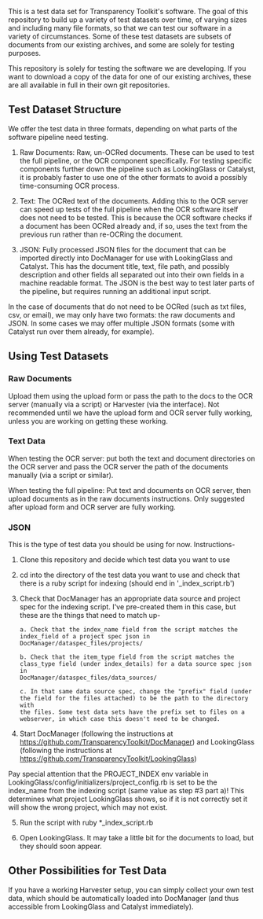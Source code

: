 This is a test data set for Transparency Toolkit's software. The goal of this
repository to build up a variety of test datasets over time, of varying sizes
and including many file formats, so that we can test our software in a variety
of circumstances. Some of these test datasets are subsets of documents from
our existing archives, and some are solely for testing purposes.

This repository is solely for testing the software we are developing. If you
want to download a copy of the data for one of our existing archives, these
are all available in full in their own git repositories.


## Test Dataset Structure

We offer the test data in three formats, depending on what parts of the
software pipeline need testing.

1. Raw Documents: Raw, un-OCRed documents. These can be used to test the full
pipeline, or the OCR component specifically. For testing specific components
further down the pipeline such as LookingGlass or Catalyst, it is probably
faster to use one of the other formats to avoid a possibly time-consuming OCR
process.

2. Text: The OCRed text of the documents. Adding this to the OCR server can
speed up tests of the full pipeline when the OCR software itself does not need
to be tested. This is because the OCR software checks if a document has been
OCRed already and, if so, uses the text from the previous run rather than
re-OCRing the document.

3. JSON: Fully processed JSON files for the document that can be imported
directly into DocManager for use with LookingGlass and Catalyst. This has the
document title, text, file path, and possibly description and other fields all
separated out into their own fields in a machine readable format. The JSON is
the best way to test later parts of the pipeline, but requires running an
additional input script.

In the case of documents that do not need to be OCRed (such as txt files, csv,
or email), we may only have two formats: the raw documents and JSON. In some
cases we may offer multiple JSON formats (some with Catalyst run over them
already, for example).



## Using Test Datasets

### Raw Documents

Upload them using the upload form or pass the path to the docs to the OCR
server (manually via a script) or Harvester (via the interface). Not
recommended until we have the upload form and OCR server fully working, unless
you are working on getting these working.


### Text Data

When testing the OCR server: put both the text and document directories on the
OCR server and pass the OCR server the path of the documents manually (via a
script or similar).

When testing the full pipeline: Put text and documents on OCR server, then
upload documents as in the raw documents instructions. Only suggested after
upload form and OCR server are fully working.


### JSON

This is the type of test data you should be using for now. Instructions-
1. Clone this repository and decide which test data you want to use

2. cd into the directory of the test data you want to use and check that there
is a ruby script for indexing (should end in '_index_script.rb')

3. Check that DocManager has an appropriate data source and project spec for
the indexing script. I've pre-created them in this case, but these are the
things that need to match up-

       a. Check that the index_name field from the script matches the
       index_field of a project spec json in DocManager/dataspec_files/projects/
       
       b. Check that the item_type field from the script matches the
       class_type field (under index_details) for a data source spec json in
       DocManager/dataspec_files/data_sources/
       
       c. In that same data source spec, change the "prefix" field (under
       the field for the files attached) to be the path to the directory with
       the files. Some test data sets have the prefix set to files on a
       webserver, in which case this doesn't need to be changed. 

4. Start DocManager (following the instructions at
https://github.com/TransparencyToolkit/DocManager) and LookingGlass (following
the instructions at https://github.com/TransparencyToolkit/LookingGlass)

Pay special attention that the PROJECT_INDEX env variable in
LookingGlass/config/initializers/project_config.rb is set to be the index_name
from the indexing script (same value as step #3 part a)! This determines what
project LookingGlass shows, so if it is not correctly set it will show the
wrong project, which may not exist.

5. Run the script with ruby *_index_script.rb

6. Open LookingGlass. It may take a little bit for the documents to load, but
they should soon appear.



## Other Possibilities for Test Data

If you have a working Harvester setup, you can simply collect your own test
data, which should be automatically loaded into DocManager (and thus
accessible from LookingGlass and Catalyst immediately).

